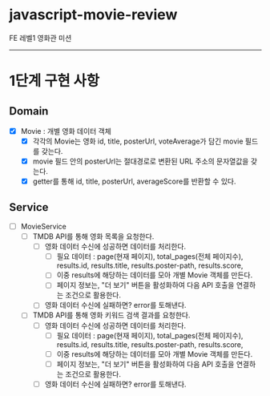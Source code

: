 # javascript-movie-review

FE 레벨1 영화관 미션

---

# 1단계 구현 사항

## Domain

- [x] Movie : 개별 영화 데이터 객체
  - [x] 각각의 Movie는 영화 id, title, posterUrl, voteAverage가 담긴 movie 필드를 갖는다.
  - [x] movie 필드 안의 posterUrl는 절대경로로 변환된 URL 주소의 문자열값을 갖는다.
  - [x] getter를 통해 id, title, posterUrl, averageScore를 반환할 수 있다.

## Service

- [ ] MovieService
  - [ ] TMDB API를 통해 영화 목록을 요청한다.
    - [ ] 영화 데이터 수신에 성공하면 데이터를 처리한다.
      - [ ] 필요 데이터 : page(현재 페이지), total_pages(전체 페이지수), results.id, results.title, results.poster-path, results.score,
      - [ ] 이중 results에 해당하는 데이터를 모아 개별 Movie 객체를 만든다.
      - [ ] 페이지 정보는, "더 보기" 버튼을 활성화하여 다음 API 호출을 연결하는 조건으로 활용한다.
    - [ ] 영화 데이터 수신에 실패하면? error를 토해낸다.
  - [ ] TMDB API를 통해 영화 키워드 검색 결과를 요청한다.
    - [ ] 영화 데이터 수신에 성공하면 데이터를 처리한다.
      - [ ] 필요 데이터 : page(현재 페이지), total_pages(전체 페이지수), results.id, results.title, results.poster-path, results.score,
      - [ ] 이중 results에 해당하는 데이터를 모아 개별 Movie 객체를 만든다.
      - [ ] 페이지 정보는, "더 보기" 버튼을 활성화하여 다음 API 호출을 연결하는 조건으로 활용한다.
    - [ ] 영화 데이터 수신에 실패하면? error를 토해낸다.
